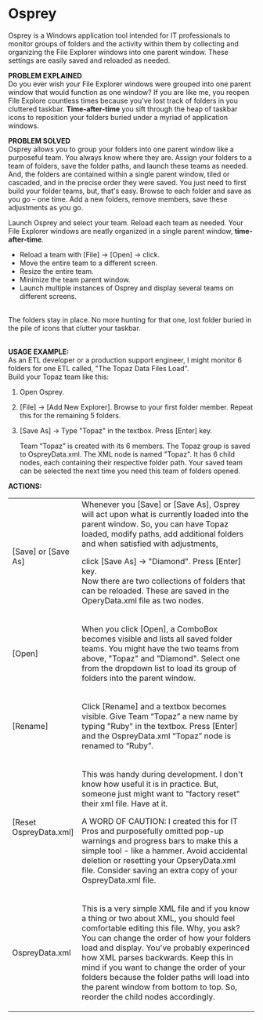 # Osprey
<p>Osprey is a Windows application tool intended for IT professionals to monitor groups of folders and the activity within them by collecting and organizing the File Explorer windows into one parent window. These settings are easily saved and reloaded as needed.
 </p>
 <p><b>PROBLEM EXPLAINED</b>
 <br>Do you ever wish your File Explorer windows were grouped into one parent window that would function as one window? If you are like me, you reopen File Explore countless times because you've lost track of folders in you cluttered taskbar. <b>Time-after-time</b> you sift through the heap of taskbar icons to reposition your folders buried under a myriad of application windows.</p>
 <p><b>PROBLEM SOLVED</b>
 <br>Osprey allows you to group your folders into one parent window like a purposeful team. You always know where they are. Assign your folders to a team of folders, save the folder paths, and launch these teams as needed. And, the folders are contained within a single parent window, tiled or cascaded, and in the precise order they were saved. You just need to first build your folder teams, but, that's easy. Browse to each folder and save as you go – one time. Add a new folders, remove members, save these adjustments as you go.
</p>
<p>
Launch Osprey and select your team.  Reload each team as needed. Your File Explorer windows are neatly organized in a single parent window, <b>time-after-time</b>. 
</p>
 
 - Reload a team with [File] -> [Open] -> click. 
 - Move the entire team to a different screen.
 - Resize the entire team.
 - Minimize the team parent window.
 - Launch multiple instances of Osprey and display several teams on different screens.
<br>
The folders stay in place. No more hunting for that one, lost folder buried in the pile of icons that clutter your taskbar. 
<br>
<br>

<b>USAGE EXAMPLE:</b><br>
As an ETL developer or a production support engineer, I might monitor 6 folders for one ETL called, "The Topaz Data Files Load". 
<br>
Build your Topaz team like this:
<br>
1.  Open Osprey. 
2.  [File] -> [Add New Explorer].
            Browse to your first folder member. Repeat this for the remaining 5 folders.

3.  [Save As] -> Type "Topaz" in the textbox.
            Press [Enter] key. 
            <p>Team “Topaz” is created with its 6 members. The Topaz group is saved to 
            OspreyData.xml. The XML node is named "Topaz". It has 6 child nodes, each
            containing their respective folder path. Your saved team can be selected the next time you need this team of folders opened.</p>

<b>ACTIONS:</b><br>      

<table><tr> 
 <td Width="20%">[Save] or [Save As] </td>
 <td Width="80%">  Whenever you [Save] or [Save As], Osprey will act upon what is currently loaded
                   into the parent window. So, you can have Topaz loaded, modify paths, add
                   additional folders and when satisfied with adjustments, <br>
                   <p>click [Save As] -> "Diamond". Press [Enter] key. <br>
                   Now there are two collections of folders that can be 
                   reloaded. These are saved in the OperyData.xml file as two nodes.
                    </p>
</td></tr>
<tr> 
    <td Width="20%">[Open]</td>
    <td Width="80%"> 
        <p>When you click [Open], a ComboBox becomes visible and lists all saved folder 
        teams. You might have the two teams from above, "Topaz" and "Diamond". Select one 
        from the dropdown list to load its group of folders into the parent window.
     </p>
    </td>
  </tr>
<tr>
    <td Width="20%">[Rename]</td> 
    <td Width="80%"> 
     <p>
        Click [Rename] and a textbox becomes visible. Give Team “Topaz” a new name by 
        typing "Ruby" in the textbox. Press [Enter] and the OspreyData.xml “Topaz” node is
        renamed to “Ruby”.
     </p>
    </td>
</tr>
<tr>
    <td Width="20%">[Reset OspreyData.xml] </td>    
    <td Width="80%"> 
     <p>
        This was handy during development. I don't know how useful it is in    
        practice. But, someone just might want to "factory reset" their xml file. 
        Have at it.
     </p>
     <p>A WORD OF CAUTION:  I created this for IT Pros and purposefully omitted pop-up warnings 
        and progress bars to make this a simple tool - like a hammer. Avoid accidental deletion 
        or resetting your OpseryData.xml file. Consider saving an extra copy of your OspreyData.xml file.
     </p>
    </td>
</tr>
<tr>  
    <td Width="20%">OspreyData.xml</td>     
    <td Width="80%"> 
     <p>
        This is a very simple XML file and if you know a thing or two about XML, you should
        feel comfortable editing this file. Why, you ask? You can change the order of how your folders 
        load and display. You've probably experinced how XML parses backwards. Keep this in mind
        if you want to change the order of your folders because the folder paths will load into the parent 
        window from bottom to top. So, reorder the child nodes accordingly.
     </p>
    </td>
</tr>
</Table>
